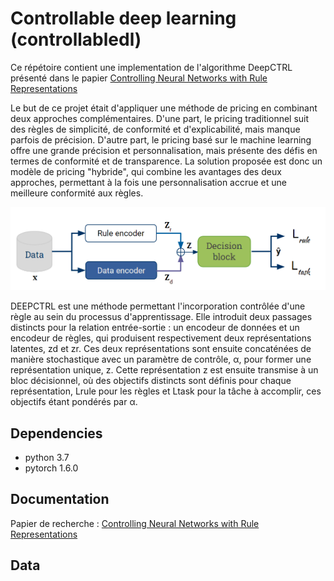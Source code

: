 
# Controllable deep learning (controllabledl)

Ce répétoire contient une implementation de l'algorithme DeepCTRL présenté dans le papier [Controlling Neural Networks with Rule
Representations](https://arxiv.org/pdf/2106.07804)

Le but de ce projet était d'appliquer une méthode de pricing en combinant deux approches complémentaires. D'une part, le pricing traditionnel suit des règles de simplicité, de conformité et d'explicabilité, mais manque parfois de précision. D'autre part, le pricing basé sur le machine learning offre une grande précision et personnalisation, mais présente des défis en termes de conformité et de transparence. La solution proposée est donc un modèle de pricing "hybride", qui combine les avantages des deux approches, permettant à la fois une personnalisation accrue et une meilleure conformité aux règles.

![Deep Control](https://github.com/AbdellahRafik/DeepCTRL/blob/main/DeepCTRL/ressources/Deepctrl.png)

DEEPCTRL est une méthode permettant l'incorporation contrôlée d'une règle au sein du processus d'apprentissage. Elle introduit deux passages distincts pour la relation entrée-sortie : un encodeur de données et un encodeur de règles, qui produisent respectivement deux représentations latentes, zd et zr. Ces deux représentations sont ensuite concaténées de manière stochastique avec un paramètre de contrôle, α, pour former une représentation unique, z. Cette représentation z est ensuite transmise à un bloc décisionnel, où des objectifs distincts sont définis pour chaque représentation, Lrule pour les règles et Ltask pour la tâche à accomplir, ces objectifs étant pondérés par α.



## Dependencies
- python 3.7
- pytorch 1.6.0


## Documentation

Papier de recherche : [Controlling Neural Networks with Rule
Representations
](https://arxiv.org/pdf/2106.07804)


## Data